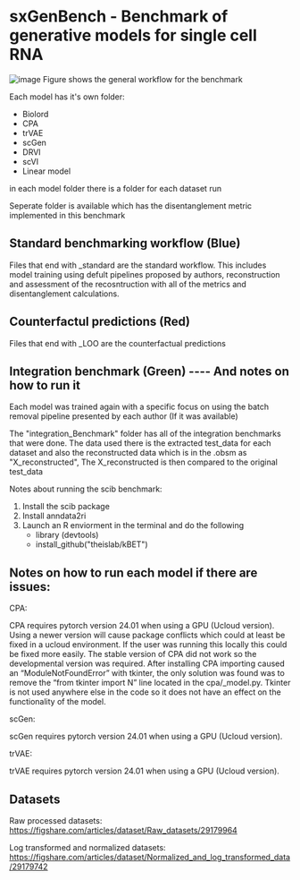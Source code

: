 # sxGenBench - Benchmark of generative models for single cell RNA
![image](https://github.com/user-attachments/assets/4606a96d-6310-40af-b5ea-0a7cac2df0cf)
Figure shows the general workflow for the benchmark

Each model has it's own folder: 
- Biolord
- CPA
- trVAE
- scGen
- DRVI
- scVI
- Linear model

in each model folder there is a folder for each dataset run


Seperate folder is available which has the disentanglement metric implemented in this benchmark

## Standard benchmarking workflow (Blue)

Files that end with _standard are the standard workflow. This includes model training using defult pipelines proposed by authors,
reconstruction and assessment of the recosntruction with all of the metrics and disentanglement calculations. 

## Counterfactul predictions (Red) 

Files that end with _LOO are the counterfactual predictions


## Integration benchmark (Green) ---- And notes on how to run it

Each model was trained again with a specific focus on using the batch removal pipeline presented by each author (If it was available)

The "integration_Benchmark" folder has all of the integration benchmarks that were done. 
The data used there is the extracted test_data for each dataset and also the reconstructed data which is in the .obsm as "X_reconstructed", 
The X_reconstructed is then compared to the original test_data

Notes about running the scib benchmark: 

1. Install the scib package
2. Install anndata2ri
3. Launch an R enviorment in the terminal and do the following
    - library (devtools)
    - install_github("theislab/kBET")
  


## Notes on how to run each model if there are issues: 

CPA: 

CPA requires pytorch version 24.01 when using a GPU (Ucloud version). Using a newer version will cause package conflicts which could at least be fixed in a ucloud environment. If the user was running this locally this could be fixed more easily. 
The stable version of CPA did not work so the developmental version was required. 
After installing CPA importing caused an “ModuleNotFoundError” with tkinter,  the only solution was found was to remove the “from tkinter import N” line located in the cpa/_model.py. 
Tkinter is not used anywhere else in the code so it does not have an effect on the functionality of the model. 


scGen: 

scGen requires pytorch version 24.01 when using a GPU (Ucloud version). 


trVAE:

trVAE requires pytorch version 24.01 when using a GPU (Ucloud version). 




## Datasets

Raw processed datasets: 
https://figshare.com/articles/dataset/Raw_datasets/29179964

Log transformed and normalized datasets: 
https://figshare.com/articles/dataset/Normalized_and_log_transformed_data/29179742

